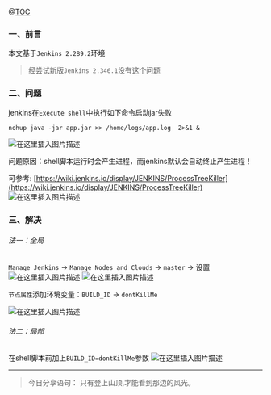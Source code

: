 ﻿@[TOC](文章目录)

### 一、前言

本文基于`Jenkins 2.289.2`环境

> 经尝试新版`Jenkins 2.346.1`没有这个问题 

### 二、问题

jenkins在`Execute shell`中执行如下命令启动jar失败

```shell
nohup java -jar app.jar >> /home/logs/app.log  2>&1 &
```

![在这里插入图片描述](https://img-blog.csdnimg.cn/15db5d0052ca4bd2b47a5aa36c6460cb.png?x-oss-process=image/watermark,type_ZmFuZ3poZW5naGVpdGk,shadow_10,text_aHR0cHM6Ly9ibG9nLmNzZG4ubmV0L3FxXzM4MjI1NTU4,size_16,color_FFFFFF,t_70)

问题原因：shell脚本运行时会产生进程，而jenkins默认会自动终止产生进程！

>
可参考: [https://wiki.jenkins.io/display/JENKINS/ProcessTreeKiller](https://wiki.jenkins.io/display/JENKINS/ProcessTreeKiller)
![在这里插入图片描述](https://img-blog.csdnimg.cn/fa917fb321fc47b68edad119cdbdb2ec.png?x-oss-process=image/watermark,type_ZmFuZ3poZW5naGVpdGk,shadow_10,text_aHR0cHM6Ly9ibG9nLmNzZG4ubmV0L3FxXzM4MjI1NTU4,size_16,color_FFFFFF,t_70)

### 三、解决

###### 法一：全局

`Manage Jenkins` -> `Manage Nodes and Clouds` -> `master` -> 设置
![在这里插入图片描述](https://img-blog.csdnimg.cn/60bb218f298443b88104f20688be64e5.png?x-oss-process=image/watermark,type_ZmFuZ3poZW5naGVpdGk,shadow_10,text_aHR0cHM6Ly9ibG9nLmNzZG4ubmV0L3FxXzM4MjI1NTU4,size_16,color_FFFFFF,t_70)
![在这里插入图片描述](https://img-blog.csdnimg.cn/fc373c6184c04e8db9df78bedb161053.png?x-oss-process=image/watermark,type_ZmFuZ3poZW5naGVpdGk,shadow_10,text_aHR0cHM6Ly9ibG9nLmNzZG4ubmV0L3FxXzM4MjI1NTU4,size_16,color_FFFFFF,t_70)

`节点属性`添加环境变量：`BUILD_ID` -> `dontKillMe`

![在这里插入图片描述](https://img-blog.csdnimg.cn/e6c1d467de33440290b97d551ebf493d.png?x-oss-process=image/watermark,type_ZmFuZ3poZW5naGVpdGk,shadow_10,text_aHR0cHM6Ly9ibG9nLmNzZG4ubmV0L3FxXzM4MjI1NTU4,size_16,color_FFFFFF,t_70)

###### 法二：局部

在shell脚本前加上`BUILD_ID=dontKillMe`参数
![在这里插入图片描述](https://img-blog.csdnimg.cn/6b23fcaa43c44459ba6abaa3c69d22a4.png?x-oss-process=image/watermark,type_ZmFuZ3poZW5naGVpdGk,shadow_10,text_aHR0cHM6Ly9ibG9nLmNzZG4ubmV0L3FxXzM4MjI1NTU4,size_16,color_FFFFFF,t_70)


---

> 今日分享语句：
> 只有登上山顶,才能看到那边的风光。
